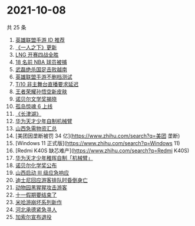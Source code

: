 # 2021-10-08

共 25 条

<!-- BEGIN ZHIHUSEARCH -->
<!-- 最后更新时间 Fri Oct 08 2021 19:11:01 GMT+0800 (China Standard Time) -->
1. [英雄联盟手游 ID 推荐](https://www.zhihu.com/search?q=英雄联盟手游id)
1. [《一人之下》更新](https://www.zhihu.com/search?q=一人之下)
1. [LNG 开赛四战全胜](https://www.zhihu.com/search?q=LNG)
1. [18 名前 NBA 球员被捕](https://www.zhihu.com/search?q=NBA球员被捕)
1. [武磊绝杀国足击败越南](https://www.zhihu.com/search?q=中国男足)
1. [英雄联盟手游不删档测试](https://www.zhihu.com/search?q=英雄联盟手游)
1. [Ti10 非主舞台直播要求延迟](https://www.zhihu.com/search?q=ti10直播)
1. [王者荣耀孙悟空新皮肤](https://www.zhihu.com/search?q=孙悟空皮肤)
1. [诺贝尔文学奖揭晓](https://www.zhihu.com/search?q=诺贝尔文学奖)
1. [孤岛惊魂 6 上线](https://www.zhihu.com/search?q=孤岛惊魂6)
1. [《长津湖》](https://www.zhihu.com/search?q=长津湖)
1. [华为天才少年自制机械臂](https://www.zhihu.com/search?q=稚晖)
1. [ 山西急需物资汇总](https://www.zhihu.com/search?q=山西)
1. [美团因垄断被罚 34 亿](https://www.zhihu.com/search?q=美团 垄断)
1. [Windows 11 正式版](https://www.zhihu.com/search?q=Windows 11)
1. [Redmi K40S 缺芯难产](https://www.zhihu.com/search?q=Redmi K40S)
1. [华为天才少年稚晖自制「机械臂」](https://www.zhihu.com/search?q=稚晖)
1. [诺贝尔化学奖公布](https://www.zhihu.com/search?q=诺贝尔化学奖)
1. [山西启动 Ⅲ 级应急响应](https://www.zhihu.com/search?q=山西)
1. [迪士尼回应游客排队时昏倒身亡](https://www.zhihu.com/search?q=迪士尼)
1. [动物园黑猩猩攻击游客](https://www.zhihu.com/search?q=黑猩猩)
1. [十一假期要结束了](https://www.zhihu.com/search?q=十一假期)
1. [米哈游崩坏系列新作](https://www.zhihu.com/search?q=崩坏：星穹铁道)
1. [河北承德紧急寻人](https://www.zhihu.com/search?q=承德密切接触者)
1. [加索尔宣布退役](https://www.zhihu.com/search?q=加索尔)
<!-- END ZHIHUSEARCH -->
